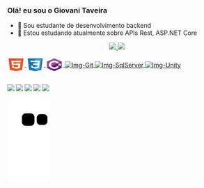 ### Olá! eu sou o Giovani Taveira

- 🔭 Sou estudante de desenvolvimento backend
- 🌱 Estou estudando atualmente sobre APIs Rest, ASP.NET Core

<div align="center">
  <a href="https://github.com/giovani-taveira">
  <img height="180em" src="https://github-readme-stats.vercel.app/api?username=giovani-taveira&show_icons=true&theme=dark&include_all_commits=true&count_private=true"/>
  <img height="180em" src="https://github-readme-stats.vercel.app/api/top-langs/?username=giovani-taveira&layout=compact&langs_count=7&theme=dark"/>
</div>
  <div style="display: inline_block"><br>
  <img align="center" alt="Img-HTML" height="30" width="40" src="https://raw.githubusercontent.com/devicons/devicon/master/icons/html5/html5-original.svg">
  <img align="center" alt="Img-CSS" height="30" width="40" src="https://raw.githubusercontent.com/devicons/devicon/master/icons/css3/css3-original.svg">
  <img align="center" alt="Img-Csharp" height="30" width="40" src="https://raw.githubusercontent.com/devicons/devicon/master/icons/csharp/csharp-original.svg">
  <img align="center" alt="Img-Git" height="30" width="40" src="https://cdn.jsdelivr.net/gh/devicons/devicon/icons/git/git-plain.svg">
  <img align="center" alt="Img-SqlServer" height="30" width="40" src="https://img.icons8.com/color/48/000000/microsoft-sql-server.png">
  <img align="center" alt="Img-Unity" height="30" width="30" src="https://img.icons8.com/ios-filled/50/ffffff/unity.png">
</div>
  
##
  
<div>
    <a href="https://www.youtube.com/channel/UC8dSPndNBMFWpCmVYr5_6uw" target="_blank"><img src="https://img.shields.io/badge/YouTube-FF0000?style=for-the-badge&logo=youtube&logoColor=white" target="_blank"></a>
      <a href="https://wa.me/5514998346860" target="_blank"><img src="https://img.shields.io/badge/WhatsApp-25D366?style=for-the-badge&logo=whatsapp&logoColor=white" target="_blank"></a>
 <a href="https://discord.gg/Giovani_[taveira]#4239" target="_blank"><img src="https://img.shields.io/badge/Discord-7289DA?style=for-the-badge&logo=discord&logoColor=white" target="_blank"></a> 
  <a href = "mailto:giovani_alvarenga_@hotmail.com"><img src="https://img.shields.io/badge/Microsoft_Outlook-0078D4?style=for-the-badge&logo=microsoft-outlook&logoColor=white" target="_blank"></a>
  <a href="https://www.linkedin.com/in/giovani-de-alvarenga-taveira-382068210/" target="_blank"><img src="https://img.shields.io/badge/LinkedIn-0077B5?style=for-the-badge&logo=linkedin&logoColor=white" target="_blank"></a> 
</div>
  
  ![Snake animation](https://github.com/giovani-taveira/giovani-taveira/blob/output/github-contribution-grid-snake.svg)
